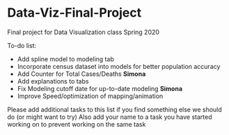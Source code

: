 # Data-Viz-Final-Project
Final project for Data Visualization class Spring 2020

To-do list:
  * Add spline model to modeling tab
  * Incorporate census dataset into models for better population accuracy
  * Add Counter for Total Cases/Deaths **Simona**
  * Add explanations to tabs
  * Fix Modeling cutoff date for up-to-date modeling **Simona**
  * Improve Speed/optimization of mapping/animation

 Please add additional tasks to this list if you find something else we should do (or might want to try)
 Also add your name to a task you have started working on to prevent working on the same task
